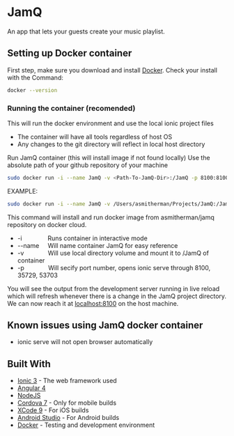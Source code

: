 # JamQ
An app that lets your guests create your music playlist.


## Setting up Docker container
First step, make sure you download and install [Docker](https://docs.docker.com/engine/installation/). 
Check your install with the Command:
```bash
docker --version
```

### Running the container (recomended)
This will run the docker environment and use the local ionic project files 
* The container will have all tools regardless of host OS
* Any changes to the git directory will reflect in local host directory

Run JamQ container (this will install image if not found locally)
Use the absolute path of your github repository of your machine
```bash
sudo docker run -i --name JamQ -v <Path-To-JamQ-Dir>:/JamQ -p 8100:8100 -p 35729:35729 -p 53703:53703 asmitherman/jamq
```
EXAMPLE:
```bash
sudo docker run -i --name JamQ -v /Users/asmitherman/Projects/JamQ:/JamQ -p 8100:8100 -p 35729:35729 -p 53703:53703 asmitherman/jamq
```

This command will install and run docker image from asmitherman/jamq repository on docker cloud. 
 * -i   &nbsp;&nbsp;&nbsp;&nbsp;&nbsp;&nbsp;&nbsp;&nbsp;&nbsp;&nbsp;&nbsp;&nbsp;&nbsp;       Runs container in interactive mode 
 * --name    &nbsp;&nbsp;&nbsp;  Will name container JamQ for easy reference
 * -v    &nbsp;&nbsp;&nbsp;&nbsp;&nbsp; &nbsp;&nbsp;&nbsp; &nbsp;&nbsp;   Will use local directory volume and mount it to /JamQ of container
 * -p      &nbsp;&nbsp;&nbsp;&nbsp;&nbsp; &nbsp;&nbsp;&nbsp; &nbsp;&nbsp;  Will secify port number, opens ionic serve through 8100, 35729, 53703

You will see the output from the development server running in live reload which will refresh whenever there is a change in the JamQ project directory. We can now reach it at [localhost:8100](http://localhost:8100/ionic-lab) on the host machine. 

## Known issues using JamQ docker container
* ionic serve will not open browser automatically

## Built With
- [Ionic 3](https://ionicframework.com/) - The web framework used
- [Angular 4](https://angular.io/) 
- [NodeJS](https://nodejs.org/)
- [Cordova 7](https://cordova.apache.org/#getstarted) - Only for mobile builds
- [XCode 9](https://developer.apple.com/xcode/) - For iOS builds
- [Android Studio](https://developer.android.com/studio/install.html) - For Android builds
- [Docker](https://www.docker.com/) - Testing and development environment
